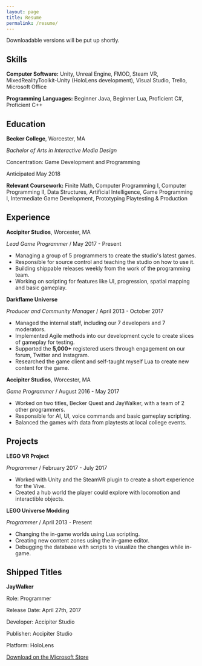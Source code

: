 ```yaml
---
layout: page
title: Resume
permalink: /resume/
---
```


Downloadable versions will be put up shortly.

<h2>Skills</h2>
<b>Computer Software:</b> Unity, Unreal Engine, FMOD, Steam VR, MixedRealityToolkit-Unity (HoloLens development), Visual Studio, Trello, Microsoft Office

<b>Programming Languages:</b> Beginner Java, Beginner Lua, Proficient C#, Proficient C++

<h2>Education</h2>
<b>Becker College</b>, Worcester, MA

<i>Bachelor of Arts in Interactive Media Design</i>

Concentration: Game Development and Programming

Anticipated May 2018

<b>Relevant Coursework:</b> Finite Math, Computer Programming I, Computer Programming II, Data Structures, Artificial Intelligence, Game Programming I, Intermediate Game Development, Prototyping Playtesting & Production

<h2>Experience</h2>
<b>Accipiter Studios</b>, Worcester, MA

<i>Lead Game Programmer</i> / May 2017 - Present
* Managing a group of 5 programmers to create the studio's latest games.
* Responsible for source control and teaching the studio on how to use it.
* Building shippable releases weekly from the work of the programming team.
* Working on scripting for features like UI, progression, spatial mapping and basic gameplay.

<b>Darkflame Universe</b>

<i>Producer and Community Manager</i> / April 2013 - October 2017
* Managed the internal staff, including our 7 developers and 7 moderators.
* Implemented Agile methods into our development cycle to create slices of gameplay for testing.
* Supported the <b>5,000+</b> registered users through engagement on our forum, Twitter and Instagram.
* Researched the game client and self-taught myself Lua to create new content for the game.

<b>Accipiter Studios</b>, Worcester, MA

<i>Game Programmer</i> / August 2016 - May 2017
* Worked on two titles, Becker Quest and JayWalker, with a team of 2 other programmers.
* Responsible for AI, UI, voice commands and basic gameplay scripting.
* Balanced the games with data from playtests at local college events.

<h2>Projects</h2>
<b>LEGO VR Project</b>

<i>Programmer</i> / February 2017 - July 2017
* Worked with Unity and the SteamVR plugin to create a short experience for the Vive.
* Created a hub world the player could explore with locomotion and interactible objects.

<b>LEGO Universe Modding</b>

<i>Programmer</i> / April 2013 - Present
* Changing the in-game worlds using Lua scripting.
* Creating new content zones using the in-game editor.
* Debugging the database with scripts to visualize the changes while in-game.

<h2>Shipped Titles</h2>
<b>JayWalker</b>

Role: Programmer

Release Date: April 27th, 2017

Developer: Accipiter Studio

Publisher: Accipiter Studio

Platform: HoloLens

[Download on the Microsoft Store](https://www.microsoft.com/en-us/store/p/jaywalker/9p76lxr8hhb0)
